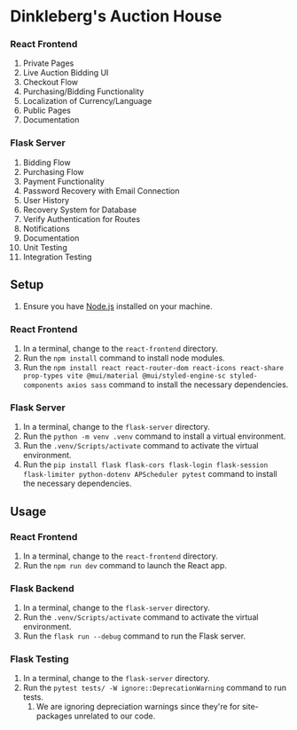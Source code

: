 # Dinkleberg's Auction House

### React Frontend
1. Private Pages
2. Live Auction Bidding UI
3. Checkout Flow
4. Purchasing/Bidding Functionality
5. Localization of Currency/Language
6. Public Pages
7. Documentation

### Flask Server
1. Bidding Flow
2. Purchasing Flow
3. Payment Functionality
4. Password Recovery with Email Connection
5. User History
6. Recovery System for Database
7. Verify Authentication for Routes
8. Notifications
9. Documentation
10. Unit Testing
11. Integration Testing

## Setup
1. Ensure you have [Node.js](https://nodejs.org/en/download) installed on your machine.

### React Frontend
1. In a terminal, change to the `react-frontend` directory.
2. Run the `npm install` command to install node modules.
3. Run the `npm install react react-router-dom react-icons react-share prop-types vite @mui/material @mui/styled-engine-sc styled-components axios sass` command to install the necessary dependencies.

### Flask Server
1. In a terminal, change to the `flask-server` directory.
2. Run the `python -m venv .venv` command to install a virtual environment.
3. Run the `.venv/Scripts/activate` command to activate the virtual environment.
4. Run the `pip install flask flask-cors flask-login flask-session flask-limiter python-dotenv APScheduler pytest` command to install the necessary dependencies.

## Usage

### React Frontend
1. In a terminal, change to the `react-frontend` directory.
2. Run the `npm run dev` command to launch the React app.

### Flask Backend
1. In a terminal, change to the `flask-server` directory. 
2. Run the `.venv/Scripts/activate` command to activate the virtual environment. 
3. Run the `flask run --debug` command to run the Flask server.

### Flask Testing
1. In a terminal, change to the `flask-server` directory.
2. Run the `pytest tests/ -W ignore::DeprecationWarning` command to run tests.
   1. We are ignoring depreciation warnings since they're for site-packages unrelated to our code.

